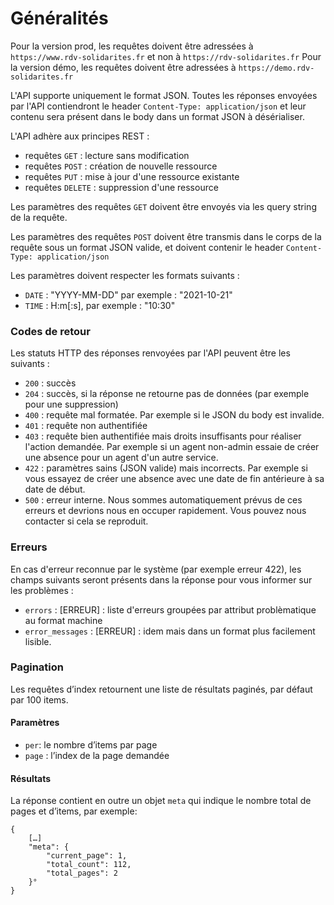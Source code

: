 # Généralités

Pour la version prod, les requêtes doivent être adressées à `https://www.rdv-solidarites.fr` et non à `https://rdv-solidarites.fr` Pour la version démo, les requêtes doivent être adressées à `https://demo.rdv-solidarites.fr`

L'API supporte uniquement le format JSON. Toutes les réponses envoyées par l'API contiendront le header `Content-Type: application/json` et leur contenu sera présent dans le body dans un format JSON à désérialiser.&#x20;

L'API adhère aux principes REST :&#x20;

* requêtes `GET` : lecture sans modification
* requêtes `POST` : création de nouvelle ressource
* requêtes `PUT` : mise à jour d'une ressource existante
* requêtes `DELETE` : suppression d'une ressource

Les paramètres des requêtes `GET` doivent être envoyés via les query string de la requête.&#x20;

Les paramètres des requêtes `POST` doivent être transmis dans le corps de la requête sous un format JSON valide, et doivent contenir le header `Content-Type: application/json`

Les paramètres doivent respecter les formats suivants :&#x20;

* `DATE` : "YYYY-MM-DD" par exemple : "2021-10-21"
* `TIME` : H:m\[:s], par exemple : "10:30"

### Codes de retour

Les statuts HTTP des réponses renvoyées par l'API peuvent être les suivants :

* `200` : succès
* `204` : succès, si la réponse ne retourne pas de données (par exemple pour une suppression)
* `400` : requête mal formatée. Par exemple si le JSON du body est invalide.
* `401` : requête non authentifiée
* `403` : requête bien authentifiée mais droits insuffisants pour réaliser l'action demandée. Par exemple si un agent non-admin essaie de créer une absence pour un agent d'un autre service.
* `422` : paramètres sains (JSON valide) mais incorrects. Par exemple si vous essayez de créer une absence avec une date de fin antérieure à sa date de début.
* `500` : erreur interne. Nous sommes automatiquement prévus de ces erreurs et devrions nous en occuper rapidement. Vous pouvez nous contacter si cela se reproduit.

### Erreurs

En cas d'erreur reconnue par le système (par exemple erreur 422), les champs suivants seront présents dans la réponse pour vous informer sur les problèmes :

* `errors` : \[ERREUR] : liste d'erreurs groupées par attribut problèmatique au format machine
* `error_messages` : \[ERREUR] : idem mais dans un format plus facilement lisible.

### Pagination

Les requêtes d’index retournent une liste de résultats paginés, par défaut par 100 items.

#### Paramètres

* `per`: le nombre d’items par page
* `page` : l’index de la page demandée

#### Résultats

La réponse contient en outre un objet `meta` qui indique le nombre total de pages et d’items, par exemple:

```
{
    […]
    "meta": {
        "current_page": 1,
        "total_count": 112,
        "total_pages": 2
    }°
}
```
